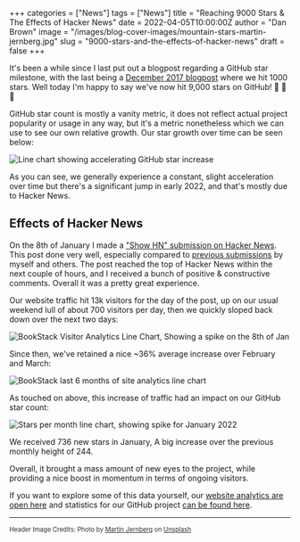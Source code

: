 +++
categories = ["News"]
tags = ["News"]
title = "Reaching 9000 Stars & The Effects of Hacker News"
date = 2022-04-05T10:00:00Z
author = "Dan Brown"
image = "/images/blog-cover-images/mountain-stars-martin-jernberg.jpg"
slug = "9000-stars-and-the-effects-of-hacker-news"
draft = false
+++

It's been a while since I last put out a blogpost regarding a GitHub star milestone, with the last being a [December 2017 blogpost](/blog/1k-stars-and-v0-19-0/) where we hit 1000 stars.
Well today I'm happy to say we've now hit 9,000 stars on GitHub! 🥳 🥳 🥳

GitHub star count is mostly a vanity metric, it does not reflect actual project popularity or usage in any way, but it's a metric nonetheless which we can use to see our own relative growth. Our star growth over time can be seen below:

![Line chart showing accelerating GitHub star increase](/images/2022/04/star_growth.png)

As you can see, we generally experience a constant, slight acceleration over time but there's a significant jump in early 2022, and that's mostly due to Hacker News.

## Effects of Hacker News

On the 8th of January I made a ["Show HN" submission on Hacker News](https://news.ycombinator.com/item?id=29851834). This post done very well, especially compared to [previous submissions](https://news.ycombinator.com/from?site=bookstackapp.com) by myself and others. 
The post reached the top of Hacker News within the next couple of hours, and I received a bunch of positive & constructive comments. Overall it was a pretty great experience.

Our website traffic hit 13k visitors for the day of the post, up on our usual weekend lull of about 700 visitors per day, then we quickly sloped back down over the next two days:

![BookStack Visitor Analytics Line Chart, Showing a spike on the 8th of Jan](/images/2022/04/bookstack_traffic_hn_week.png)

Since then, we've retained a nice ~36% average increase over February and March:

![BookStack last 6 months of site analytics line chart](/images/2022/04/bookstack_traffic_hn_6m.png)

As touched on above, this increase of traffic had an impact on our GitHub star count:

![Stars per month line chart, showing spike for January 2022](/images/2022/04/stars_per_month.png)

We received 736 new stars in January, A big increase over the previous monthly height of 244.

Overall, it brought a mass amount of new eyes to the project, while providing a nice boost in momentum in terms of ongoing visitors.

If you want to explore some of this data yourself, our [website analytics are open here](https://analytics.bookstackapp.com/bookstackapp.com) and statistics for our GitHub project [can be found here](https://gh-stats.bookstackapp.com/).

----

<span style="font-size: 0.8em;opacity:0.9;">Header Image Credits: <span>Photo by <a href="https://unsplash.com/@martinjernberg?utm_source=unsplash&utm_medium=referral&utm_content=creditCopyText">Martin Jernberg</a> on <a href="https://unsplash.com/s/photos/nature-stars?utm_source=unsplash&utm_medium=referral&utm_content=creditCopyText">Unsplash</a></span></span>